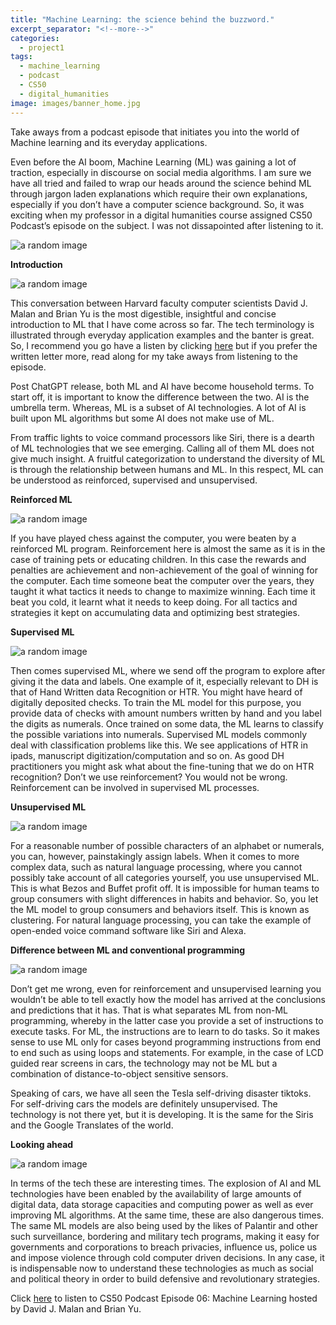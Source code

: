 ```yaml
---
title: "Machine Learning: the science behind the buzzword."
excerpt_separator: "<!--more-->"
categories:
  - project1
tags:
  - machine_learning
  - podcast
  - CS50
  - digital_humanities
image: images/banner_home.jpg
---
```


Take aways from a podcast episode that initiates you into the world of Machine learning and its everyday applications.
<!--more-->

Even before the AI boom, Machine Learning (ML) was gaining a lot of traction,
especially in discourse on social media algorithms. I am sure we have all tried 
and failed to wrap our heads around the science behind ML through jargon laden
explanations which require their own explanations, especially if you don’t have a 
computer science background. So, it was exciting when my professor in a digital humanities course 
assigned CS50 Podcast’s episode on the subject. I was not dissapointed after listening to it.


![a random image]({{site.baseurl}}images/ML-Pcast-Summary-1.webp)




**Introduction**


![a random image]({{site.baseurl}}images/ML-Pcast-Summary-2.webp)


This conversation between Harvard faculty computer scientists David J. Malan and Brian Yu is 
the most digestible, insightful and concise introduction to ML that I have come across so far. 
The tech terminology is illustrated through everyday application examples and the banter is great. 
So, I recommend you go have a listen by clicking [here](https://open.spotify.com/episode/2ppGzcN7KjeRRDGafyluDb?si=52824ea4ac5446f2&nd=1&dlsi=5583055a75164d3d) 
but if you prefer the written letter more, read along for my 
take aways from listening to the episode.


Post ChatGPT release, both ML and AI have become household terms. To start off, it is important to 
know the difference between the two. AI is the umbrella term. Whereas, ML is a subset of AI technologies. 
A lot of AI is built upon ML algorithms but some AI does not make use of ML.


From traffic lights to voice command processors like Siri, there is a dearth of ML technologies 
that we see emerging. Calling all of them ML does not give much insight. A fruitful categorization 
to understand the diversity of ML is through the relationship between humans and ML. 
In this respect, ML can be understood as reinforced, supervised and unsupervised.


**Reinforced ML**


![a random image]({{site.baseurl}}images/ML-Pcast-Summary-3.webp)


If you have played chess against the computer, you were beaten by a reinforced ML program. 
Reinforcement here is almost the same as it is in the case of training pets or educating children. 
In this case the rewards and penalties are achievement and non-achievement of the goal of winning 
for the computer. Each time someone beat the computer over the years, they taught it what tactics 
it needs to change to maximize winning. Each time it beat you cold, it learnt what it needs to keep doing. 
For all tactics and strategies it kept on accumulating data and optimizing best strategies.


**Supervised ML**


![a random image]({{site.baseurl}}images/ML-Pcast-Summary-4.jpg)


Then comes supervised ML, where we send off the program to explore after giving it the data and labels. 
One example of it, especially relevant to DH is that of Hand Written data Recognition or HTR. 
You might have heard of digitally deposited checks. To train the ML model for this purpose, 
you provide data of checks with amount numbers written by hand and you label the digits as numerals. 
Once trained on some data, the ML learns to classify the possible variations into numerals. 
Supervised ML models commonly deal with classification problems like this. 
We see applications of HTR in ipads, manuscript digitization/computation and so on. 
As good DH practitioners you might ask what about the fine-tuning that we do on HTR recognition? 
Don’t we use reinforcement? You would not be wrong. Reinforcement can be involved in supervised ML processes.


**Unsupervised ML**


![a random image]({{site.baseurl}}images/ML-Pcast-Summary-5.webp)


For a reasonable number of possible characters of an alphabet or numerals, you can, however, painstakingly assign labels. 
When it comes to more complex data, such as natural language processing, where you cannot possibly take account of all 
categories yourself, you use unsupervised ML. This is what Bezos and Buffet profit off. 
It is impossible for human teams to group consumers with slight differences in habits and behavior. 
So, you let the ML model to group consumers and behaviors itself. This is known as clustering. For natural language processing, 
you can take the example of open-ended voice command software like Siri and Alexa.


**Difference between ML and conventional programming**


![a random image]({{site.baseurl}}images/ML-Pcast-Summary-6.png)


Don’t get me wrong, even for reinforcement and unsupervised learning you wouldn’t be able to tell exactly how the model has 
arrived at the conclusions and predictions that it has. That is what separates ML from non-ML programming, whereby in the 
latter case you provide a set of instructions to execute tasks. For ML, the instructions are to learn to do tasks. 
So it makes sense to use ML only for cases beyond programming instructions from end to end such as using loops and statements. 
For example, in the case of LCD guided rear screens in cars, the technology may not be ML but a combination of 
distance-to-object sensitive sensors.


Speaking of cars, we have all seen the Tesla self-driving disaster tiktoks. 
For self-driving cars the models are definitely unsupervised. The technology is not there yet, but it is developing. 
It is the same for the Siris and the Google Translates of the world.


**Looking ahead**


![a random image]({{site.baseurl}}images/ML-Pcast-Summary-7.webp)


In terms of the tech these are interesting times. The explosion of AI and ML technologies have been enabled by the availability 
of large amounts of digital data, data storage capacities and computing power as well as ever improving ML algorithms. 
At the same time, these are also dangerous times. The same ML models are also being used by the likes of Palantir and other 
such surveillance, bordering and military tech programs, making it easy for governments and corporations to breach privacies, 
influence us, police us and impose violence through cold computer driven decisions. In any case, it is indispensable now to 
understand these technologies as much as social and political theory in order to build defensive and revolutionary strategies.


Click [here](https://open.spotify.com/episode/2ppGzcN7KjeRRDGafyluDb?si=52824ea4ac5446f2&nd=1&dlsi=5583055a75164d3d) to listen to CS50 Podcast Episode 06: Machine Learning hosted by David J. Malan and Brian Yu.
